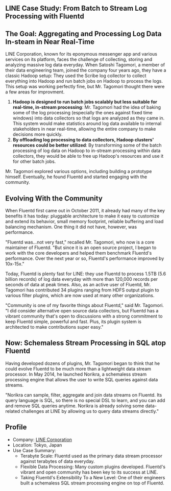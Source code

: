 ## LINE Case Study: From Batch to Stream Log Processing with Fluentd

## The Goal: Aggregating and Processing Log Data In-steam in Near Real-Time

LINE Corporation, known for its eponymous messenger app and various services on its platform, faces the challenge of collecting, storing and analyzing massive log data everyday. When Satoshi Tagomori, a member of their data engineering team, joined the company four years ago, they have a classic Hadoop setup: They used the Scribe log collector to collect everything into Hadoop and run batch jobs on Hadoop to process the logs. This setup was working perfectly fine, but Mr. Tagomori thought there were a few areas for improvment.

1. **Hadoop is designed to run batch jobs scalably but less suitable for real-time, in-stream processing**: Mr. Tagomori had the idea of baking some of the log processing (especially the ones against fixed time windows) into data collectors so that logs are analyzed as they came in. This system would make statistics around log data available to internal stakeholders in near real-time, allowing the entire company to make decisions more quickly. 
2. **By offloading log processing to data collectors, Hadoop clusters' resources could be better utilized**: By transforming some of the batch processing of log data on Hadoop to in-stream processing within data collectors, they would be able to free up Hadoop's resources and use it for other batch jobs.

Mr. Tagomori explored various options, including building a prototype himself. Eventually, he found Fluentd and started engaging with the community.

## Evolving With the Community

When Fluentd first came out in October 2011, it already had many of the key benefits it has today: pluggable architecture to make it easy to customize and extend its behavior, small memory footprint, reliable buffering and load balancing mechanism. One thing it did not have, however, was performance.

"Fluentd was...not very fast," recalled Mr. Tagomori, who now is a core maintainer of Fluentd. "But since it is an open source project, I began to work with the core developers and helped them benchmark Fluentd's performance. Over the next year or so, Fluentd's performance improved by 10x-15x."

Today, Fluentd is plenty fast for LINE: they use Fluentd to process 1.5TB (5.6 billion records) of log data everyday with more than 120,000 records per seconds of data at peak times. Also, as an active user of Fluentd, Mr. Tagomori has contributed 34 plugins ranging from HDFS output plugin to various filter plugins, which are now used at many other organizations.

"Community is one of my favorite things about Fluentd," said Mr. Tagomori. "I did consider alternative open source data collectors, but Fluentd has a vibrant community that's open to discussions with a strong commitment to keep Fluentd simple, powerful and fast. Plus, its plugin system is architected to make contributions super easy."

## Now: Schemaless Stream Processing in SQL atop Fluentd

Having developed dozens of plugins, Mr. Tagomori began to think that he could evolve Fluentd to be much more than a lightweight data stream processor. In May 2014, he launched Norikra, a schemaless stream processing engine that allows the user to write SQL queries against data streams.

"Norikra can sample, filter, aggregate and join data streams on Fluentd. Its query language is SQL, so there is no special DSL to learn, and you can add and remove SQL queries anytime. Norikra is already solving some data-related challenges at LINE by allowing us to query data streams directly."

## Profile

- Company: [LINE Corporation](http://line.me/en-US/)
- Location: Tokyo, Japan
- Use Case Summary:
    * Terabyte Scale: Fluentd used as the primary data stream processor against terabytes of data everyday.
    * Flexible Data Processing: Many custom plugins developed. Fluentd's vibrant and open community has been key to its success at LINE.
    * Taking Fluentd's Extensibility To a New Level: One of their engineers built a schemaless SQL stream processing engine on top of Fluentd.
